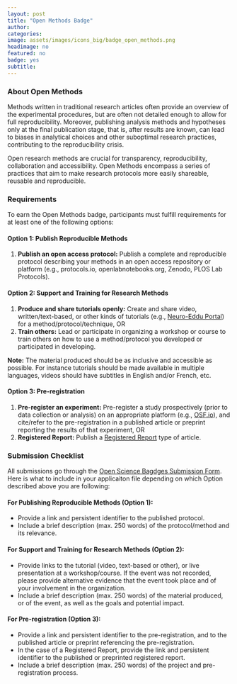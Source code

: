 ```yaml
---
layout: post
title: "Open Methods Badge"
author:
categories:
image: assets/images/icons_big/badge_open_methods.png
headimage: no
featured: no
badge: yes
subtitle:
---
```


### About Open Methods
Methods written in traditional research articles often provide an overview of the experimental procedures, but are often not detailed enough to allow for full reproducibility. Moreover, publishing analysis methods and hypotheses only at the final publication stage, that is, after results are known, can lead to biases in analytical choices and other suboptimal research practices, contributing to the reproducibility crisis.

Open research methods are crucial for transparency, reproducibility, collaboration and accessibility. Open Methods encompass a series of practices that aim to make research protocols more easily shareable, reusable and reproducible.

### Requirements
To earn the Open Methods badge, participants must fulfill requirements for at least one of the following options:

#### Option 1: Publish Reproducible Methods
1. **Publish an open access protocol:** Publish a complete and reproducible protocol describing your methods in an open access repository or platform (e.g., protocols.io, openlabnotebooks.org, Zenodo, PLOS Lab Protocols).

#### Option 2: Support and Training for Research Methods
1. **Produce and share tutorials openly:** Create and share video, written/text-based, or other kinds of tutorials (e.g., [Neuro-Eddu Portal](https://www.neuro-edduportal.com/english-protocol-videos)) for a method/protocol/technique, OR
2. **Train others:** Lead or participate in organizing a workshop or course to train others on how to use a method/protocol you developed or participated in developing.

**Note:** The material produced should be as inclusive and accessible as possible. For instance tutorials should be made available in multiple languages, videos should have subtitles in English and/or French, etc.

#### Option 3: Pre-registration
1. **Pre-register an experiment:** Pre-register a study prospectively (prior to data collection or analysis) on an appropriate platform (e.g., [OSF.io](https://help.osf.io/article/330-welcome-to-registrations)), and cite/refer to the pre-registration in a published article or preprint reporting the results of that experiment, OR
2. **Registered Report:** Publish a [Registered Report](https://www.cos.io/initiatives/registered-reports) type of article.

### Submission Checklist
All submissions go through the [Open Science Bagdges Submission Form](https://forms.office.com/Pages/ResponsePage.aspx?id=cZYxzedSaEqvqfz4-J8J6ut_5ADJQNBIjT-33hrU9ERUM1dWQzU4UjNBWENZVUoxUUMzNVZINU9GRC4u). Here is what to include in your applicaiton file depending on which Option described above you are following:

#### For Publishing Reproducible Methods (Option 1):
* Provide a link and persistent identifier to the published protocol.
* Include a brief description (max. 250 words) of the protocol/method and its relevance.
  
#### For Support and Training for Research Methods (Option 2):
* Provide links to the tutorial (video, text-based or other), or live presentation at a workshop/course. If the event was not recorded, please provide alternative evidence that the event took place and of your involvement in the organization.
* Include a brief description (max. 250 words) of the material produced, or of the event, as well as the goals and potential impact.

#### For Pre-registration (Option 3):
* Provide a link and persistent identifier to the pre-registration, and to the published article or preprint referencing the pre-registration.
* In the case of a Registered Report, provide the link and persistent identifier to the published or preprinted registered report.
* Include a brief description (max. 250 words) of the project and pre-registration process.

